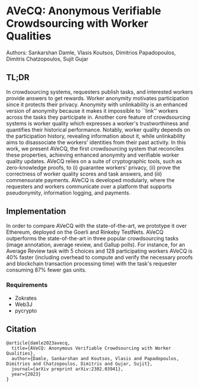 # AVeCQ: Anonymous Verifiable Crowdsourcing with Worker Qualities

Authors: Sankarshan Damle, Vlasis Koutsos, Dimitrios Papadopoulos, Dimitris Chatzopoulos, Sujit Gujar

## TL;DR

In crowdsourcing systems, requesters publish tasks, and interested workers provide answers to get rewards. Worker anonymity motivates participation since it protects their privacy. Anonymity with unlinkability is an enhanced version of anonymity because it makes it impossible to ``link'' workers across the tasks they participate in. Another core feature of crowdsourcing systems is worker quality which expresses a worker's trustworthiness and quantifies their historical performance. Notably, worker quality depends on the participation history, revealing information about it, while unlinkability aims to disassociate the workers' identities from their past activity. In this work, we present AVeCQ, the first crowdsourcing system that reconciles these properties, achieving enhanced anonymity and verifiable worker quality updates. AVeCQ relies on a suite of cryptographic tools, such as zero-knowledge proofs, to (i) guarantee workers' privacy, (ii) prove the correctness of worker quality scores and task answers, and (iii) commensurate payments. AVeCQ is developed modularly, where the requesters and workers communicate over a platform that supports pseudonymity, information logging, and payments.

## Implementation

In order to compare AVeCQ with the state-of-the-art, we prototype it over Ethereum, deployed on the Goerli and Rinkeby TestNets. AVeCQ outperforms the state-of-the-art in three popular crowdsourcing tasks (image annotation, average review, and Gallup polls). For instance, for an Average Review task with 5 choices and 128 participating workers AVeCQ is 40\% faster (including overhead to compute and verify the necessary proofs and blockchain transaction processing time) with the task's requester consuming 87\% fewer gas units.

### Requirements
- Zokrates
- Web3J
- pycrypto

## Citation
```
@article{damle2023avecq,
  title={AVeCQ: Anonymous Verifiable Crowdsourcing with Worker Qualities},
  author={Damle, Sankarshan and Koutsos, Vlasis and Papadopoulos, Dimitrios and Chatzopoulos, Dimitris and Gujar, Sujit},
  journal={arXiv preprint arXiv:2302.03941},
  year={2023}
}
```
